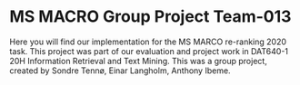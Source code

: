 # MS MACRO Group Project Team-013

Here you will find our implementation for the MS MARCO re-ranking 2020 task. This project was part of our evaluation and project work in DAT640-1 20H Information Retrieval and Text Mining.
This was a group project, created by Sondre Tennø, Einar Langholm, Anthony Ibeme.

## 